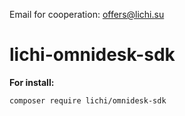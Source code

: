 Email for cooperation: offers@lichi.su

# lichi-omnidesk-sdk
**For install:**
```
composer require lichi/omnidesk-sdk
```